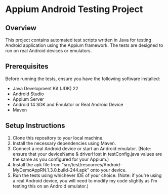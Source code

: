 # Appium Android Testing Project

## Overview

This project contains automated test scripts written in Java for testing Android application using the Appium framework. The tests are designed to run on real Android devices or emulators.

## Prerequisites

Before running the tests, ensure you have the following software installed:

- Java Development Kit (JDK) 22
- Android Studio
- Appium Server
- Android 14 SDK and Emulator or Real Android Device
- Maven

## Setup Instructions

1. Clone this repository to your local machine.
2. Install the necessary dependencies using Maven.
3. Connect a real Android device or start an Android emulator. (Note: ensure that your deviceName & driverHost in testConfig.java values are the same as you configured for your Appium.)
4. Install the apk file from "src/test/resources/Android-MyDemoAppRN.1.3.0.build-244.apk" onto your device.
5. Run the tests using whichever IDE of your choice. 
(Note: if you're using a real Android device, you will need to modify my code slightly as I'm testing this on an Android emulator.)
